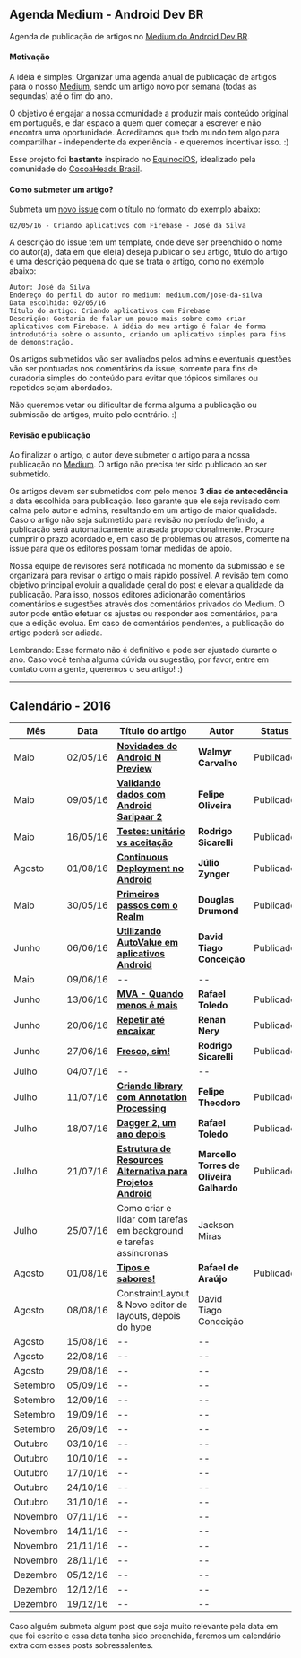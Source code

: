 ## Agenda Medium - Android Dev BR

Agenda de publicação de artigos no [Medium do Android Dev BR](http://medium.com/android-dev-br).

#### Motivação

A idéia é simples: Organizar uma agenda anual de publicação de artigos para o nosso [Medium](http://medium.com/android-dev-br), sendo um artigo novo por semana (todas as segundas) até o fim do ano.

O objetivo é engajar a nossa comunidade a produzir mais conteúdo original em português, e dar espaço a quem quer começar a escrever e não encontra uma oportunidade. Acreditamos que todo mundo tem algo para compartilhar - independente da experiência - e queremos incentivar isso. :)

Esse projeto foi **bastante** inspirado no [EquinociOS](equinocios.com), idealizado pela comunidade do [CocoaHeads Brasil](https://github.com/cocoaheadsbrasil).

#### Como submeter um artigo?

Submeta um [novo issue](https://github.com/androiddevbr/agenda-medium/issues/new) com o título no formato do exemplo abaixo:

	02/05/16 - Criando aplicativos com Firebase - José da Silva

A descrição do issue tem um template, onde deve ser preenchido o nome do autor(a), data em que ele(a) deseja publicar o seu artigo, título do artigo e uma descrição pequena do que se trata o artigo, como no exemplo abaixo:

	Autor: José da Silva
	Endereço do perfil do autor no medium: medium.com/jose-da-silva
	Data escolhida: 02/05/16
	Título do artigo: Criando aplicativos com Firebase
	Descrição: Gostaria de falar um pouco mais sobre como criar aplicativos com Firebase. A idéia do meu artigo é falar de forma introdutória sobre o assunto, criando um aplicativo simples para fins de demonstração.
	
Os artigos submetidos vão ser avaliados pelos admins e eventuais questões vão ser pontuadas nos comentários da issue, somente para fins de curadoria simples do conteúdo para evitar que tópicos similares ou repetidos sejam abordados.

Não queremos vetar ou dificultar de forma alguma a publicação ou submissão de artigos, muito pelo contrário. :)	

#### Revisão e publicação

Ao finalizar o artigo, o autor deve submeter o artigo para a nossa publicação no [Medium](http://medium.com/android-dev-br). O artigo não precisa ter sido publicado ao ser submetido. 

Os artigos devem ser submetidos com pelo menos **3 dias de antecedência** a data escolhida para publicação. Isso garante que ele seja revisado com calma pelo autor e admins, resultando em um artigo de maior qualidade. Caso o artigo não seja submetido para revisão no período definido, a publicação será automaticamente atrasada proporcionalmente. Procure cumprir o prazo acordado e, em caso de problemas ou atrasos, comente na issue para que os editores possam tomar medidas de apoio.

Nossa equipe de revisores será notificada no momento da submissão e se organizará para revisar o artigo o mais rápido possível. A revisão tem como objetivo principal evoluir a qualidade geral do post e elevar a qualidade da publicação. Para isso, nossos editores adicionarão comentários comentários e sugestões através dos comentários privados do Medium. O autor pode então efetuar os ajustes ou responder aos comentários, para que a edição evolua. Em caso de comentários pendentes, a publicação do artigo poderá ser adiada. 

Lembrando: Esse formato não é definitivo e pode ser ajustado durante o ano. Caso você tenha alguma dúvida ou sugestão, por favor, entre em contato com a gente, queremos o seu artigo! :)

---

## Calendário - 2016

Mês | Data | Título do artigo | Autor | Status
--- | ---- | ------ | ----- | ---- 
Maio | 02/05/16 | [**Novidades do Android N Preview**](https://medium.com/android-dev-br/novidades-do-android-n-preview-7779f1d00604#.ij9lqrzc9) | **Walmyr Carvalho** | Publicado
Maio | 09/05/16 | [**Validando dados com Android Saripaar 2**](https://medium.com/android-dev-br/validando-dados-com-android-saripaar-2-9b76842bb86b#.g01y18s3o) | **Felipe Oliveira** | Publicado
Maio | 16/05/16 | [**Testes: unitário vs aceitação**](https://medium.com/android-dev-br/testes-unit%C3%A1rios-vs-aceita%C3%A7%C3%A3o-30691fc8578d#.ck2g06ubu) |  **Rodrigo Sicarelli** | Publicado
Agosto | 01/08/16 |  [**Continuous Deployment no Android**](https://medium.com/android-dev-br/continuous-deployment-no-android-f42b96ece80d#.kqc4l785w) | **Júlio Zynger** | Publicado
Maio | 30/05/16 | [**Primeiros passos com o Realm**](https://medium.com/android-dev-br/inicia%C3%A7%C3%A3o-ao-realm-b7624e380194#.bhiflw703) | **Douglas Drumond** | Publicado
Junho | 06/06/16 | [**Utilizando AutoValue em aplicativos Android**](https://medium.com/android-dev-br/autovalue-em-aplicativos-android-8f37f0005899#.rj5280rn4) | **David Tiago Conceição** | Publicado
Maio | 09/06/16 | -- | --
Junho | 13/06/16 | [**MVA - Quando menos é mais**](https://medium.com/android-dev-br/mva-quando-menos-%C3%A9-mais-363f1303bb36#.9nd37ui1v) | **Rafael Toledo** | Publicado
Junho | 20/06/16 | [**Repetir até encaixar**](https://medium.com/android-dev-br/repetir-at%C3%A9-encaixar-390ade3f57bd#.t1cj4dgdx) | **Renan Nery** | Publicado
Junho | 27/06/16 | [**Fresco, sim!**](https://medium.com/android-dev-br/fresco-sim-cda40fabae82#.ctnf084is) | **Rodrigo Sicarelli** | Publicado
Julho | 04/07/16 | -- | --
Julho | 11/07/16 | [**Criando library com Annotation Processing**](https://medium.com/android-dev-br/annotation-processing-no-android-d28b734b8043#.o1poif8v9) | **Felipe Theodoro** | Publicado
Julho | 18/07/16 | [**Dagger 2, um ano depois**](https://medium.com/android-dev-br/dagger-2-um-ano-depois-dac71012b594#.dwzv5cle9) | **Rafael Toledo**  | Publicado
Julho | 21/07/16 | [**Estrutura de Resources Alternativa para Projetos Android**](https://medium.com/android-dev-br/estrutura-de-resources-para-android-alternativa-2869d99a41f7#.lvmq91uo5) | **Marcello Torres de Oliveira Galhardo**  | Publicado
Julho | 25/07/16 | Como criar e lidar com tarefas em background e tarefas assíncronas | Jackson Miras
Agosto | 01/08/16 |   [**Tipos e sabores!**](https://medium.com/android-dev-br/flavors-2fa7b2ba4a9a#.fnfta3mfq)  | **Rafael de Araújo** | Publicado
Agosto | 08/08/16 | ConstraintLayout & Novo editor de layouts, depois do hype | David Tiago Conceição
Agosto | 15/08/16 | -- | --
Agosto | 22/08/16 | -- | --
Agosto | 29/08/16 | -- | --
Setembro | 05/09/16 | -- | --
Setembro | 12/09/16 | -- | --
Setembro | 19/09/16 | -- | --
Setembro | 26/09/16 | -- | --
Outubro | 03/10/16 | -- | --
Outubro | 10/10/16 | -- | --
Outubro | 17/10/16 | -- | --
Outubro | 24/10/16 | -- | --
Outubro | 31/10/16 | -- | --
Novembro | 07/11/16 | -- | --
Novembro | 14/11/16 | -- | --
Novembro | 21/11/16 | -- | --
Novembro | 28/11/16 | -- | --
Dezembro | 05/12/16 | -- | --
Dezembro | 12/12/16 | -- | --
Dezembro | 19/12/16 | -- | --

Caso alguém submeta algum post que seja muito relevante pela data em que foi escrito e essa data tenha sido preenchida, faremos um calendário extra com esses posts sobressalentes. 
